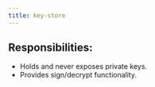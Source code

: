 ```yaml
---
title: key-store
---
```


## Responsibilities:

- Holds and never exposes private keys.
- Provides sign/decrypt functionality.